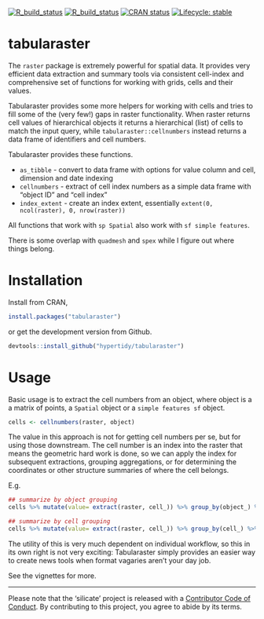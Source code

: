 
<!-- README.md is generated from README.Rmd. Please edit that file -->
<!-- badges: start -->

[![R\_build\_status](https://github.com/hypertidy/tabularaster/workflows/R-CMD-check/badge.svg)](https://github.com/hypertidy/tabularaster/actions?query=workflow%3AR-CMD-check)
[![R\_build\_status](https://github.com/hypertidy/tabularaster/workflows/test-coverage/badge.svg)](https://github.com/hypertidy/tabularaster/actions)
[![CRAN
status](https://www.r-pkg.org/badges/version/tabularaster)](https://CRAN.R-project.org/package=tabularaster)
[![Lifecycle:
stable](https://img.shields.io/badge/lifecycle-stable-brightgreen.svg)](https://lifecycle.r-lib.org/articles/stages.html#stable)
<!-- badges: end -->

# tabularaster

The `raster` package is extremely powerful for spatial data. It provides
very efficient data extraction and summary tools via consistent
cell-index and comprehensive set of functions for working with grids,
cells and their values.

Tabularaster provides some more helpers for working with cells and tries
to fill some of the (very few!) gaps in raster functionality. When
raster returns cell values of hierarchical objects it returns a
hierarchical (list) of cells to match the input query, while
`tabularaster::cellnumbers` instead returns a data frame of identifiers
and cell numbers.

Tabularaster provides these functions.

-   `as_tibble` - convert to data frame with options for value column
    and cell, dimension and date indexing
-   `cellnumbers` - extract of cell index numbers as a simple data frame
    with “object ID” and “cell index”
-   `index_extent` - create an index extent, essentially
    `extent(0, ncol(raster), 0, nrow(raster))`

All functions that work with `sp Spatial` also work with
`sf simple features`.

There is some overlap with `quadmesh` and `spex` while I figure out
where things belong.

# Installation

Install from CRAN,

``` r
install.packages("tabularaster")
```

or get the development version from Github.

``` r
devtools::install_github("hypertidy/tabularaster")
```

# Usage

Basic usage is to extract the cell numbers from an object, where object
is a a matrix of points, a `Spatial` object or a `simple features sf`
object.

``` r
cells <- cellnumbers(raster, object)
```

The value in this approach is not for getting cell numbers per se, but
for using those downstream. The cell number is an index into the raster
that means the geometric hard work is done, so we can apply the index
for subsequent extractions, grouping aggregations, or for determining
the coordinates or other structure summaries of where the cell belongs.

E.g.

``` r
## summarize by object grouping
cells %>% mutate(value= extract(raster, cell_)) %>% group_by(object_) %>% summarize(mean(value))

## summarize by cell grouping
cells %>% mutate(value= extract(raster, cell_)) %>% group_by(cell_) %>% summarize(mean(value))
```

The utility of this is very much dependent on individual workflow, so
this in its own right is not very exciting: Tabularaster simply provides
an easier way to create news tools when format vagaries aren’t your day
job.

See the vignettes for more.

------------------------------------------------------------------------

Please note that the ‘silicate’ project is released with a [Contributor
Code of
Conduct](https://github.com/hypertidy/tabularaster/blob/master/CODE_OF_CONDUCT.md).
By contributing to this project, you agree to abide by its terms.
